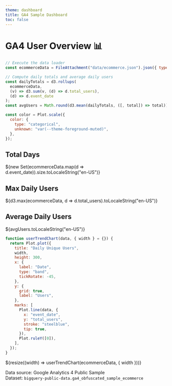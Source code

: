 ```yaml
---
theme: dashboard
title: GA4 Sample Dashboard
toc: false
---
```


# GA4 User Overview 📊

```js
// Execute the data loader
const ecommerceData = FileAttachment("data/ecommerce.json").json({ typed: true });
```

```js
// Compute daily totals and average daily users
const dailyTotals = d3.rollups(
  ecommerceData,
  (v) => d3.sum(v, (d) => d.total_users),
  (d) => d.event_date
);
const avgUsers = Math.round(d3.mean(dailyTotals, ([, total]) => total));
```

```js
const color = Plot.scale({
  color: {
    type: "categorical",
    unknown: "var(--theme-foreground-muted)",
  },
});
```

<div class="grid grid-cols-3">
  <div class="card">
    <h2>Total Days</h2>
    <span class="big">${new Set(ecommerceData.map(d => d.event_date)).size.toLocaleString("en-US")}</span>
  </div>
  <div class="card">
    <h2>Max Daily Users</h2>
    <span class="big">${d3.max(ecommerceData, d => d.total_users).toLocaleString("en-US")}</span>
  </div>
  <div class="card">
    <h2>Average Daily Users</h2>
    <span class="big">${avgUsers.toLocaleString("en-US")}</span>
  </div>
</div>

```js
function userTrendChart(data, { width } = {}) {
  return Plot.plot({
    title: "Daily Unique Users",
    width,
    height: 300,
    x: {
      label: "Date",
      type: "band",
      tickRotate: -45,
    },
    y: {
      grid: true,
      label: "Users",
    },
    marks: [
      Plot.line(data, {
        x: "event_date",
        y: "total_users",
        stroke: "steelblue",
        tip: true,
      }),
      Plot.ruleY([0]),
    ],
  });
}
```

<div class="grid grid-cols-1">
  <div class="card">
    ${resize((width) => userTrendChart(ecommerceData, { width }))}
  </div>
</div>

Data source: Google Analytics 4 Public Sample  
Dataset: `bigquery-public-data.ga4_obfuscated_sample_ecommerce`
